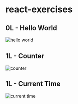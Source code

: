 # react-exercises

## 0L - Hello World
![hello world](https://i.gyazo.com/1e3b9e31784c7849f18c8b8f6279da04.png)

## 1L - Counter
![counter](http://i.imgur.com/JIWeDJo.gif)

## 1L - Current Time
![current time](http://i.imgur.com/bWF8acX.gif)

